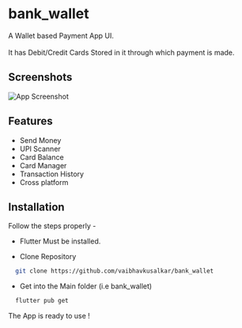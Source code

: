 # bank_wallet
 A Wallet based Payment App UI.\
 \
 It has Debit/Credit Cards Stored in it through which payment is made.
 
 

## Screenshots

![App Screenshot](https://github.com/vaibhavkusalkar/bank_wallet/blob/d14b09b7b833841337526723a7d513629336ee8d/Mockups/wallet_app%20Homepage.png=430x932)

## Features

- Send Money
- UPI Scanner
- Card Balance
- Card Manager
- Transaction History
- Cross platform


## Installation
Follow the steps properly -

- Flutter Must be installed.

- Clone Repository
```bash
  git clone https://github.com/vaibhavkusalkar/bank_wallet
```
- Get into the Main folder (i.e bank_wallet)
```bash
  flutter pub get
```
The App is ready to use !
